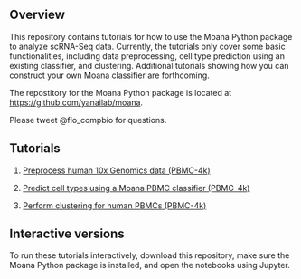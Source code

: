 ## Overview

This repository contains tutorials for how to use the Moana Python package to analyze scRNA-Seq data. Currently, the tutorials only cover some basic functionalities, including data preprocessing, cell type prediction using an existing classifier, and clustering. Additional tutorials showing how you can construct your own Moana classifier are forthcoming.

The repostitory for the Moana Python package is located at https://github.com/yanailab/moana.

Please tweet @flo_compbio for questions.

## Tutorials

1. [Preprocess human 10x Genomics data (PBMC-4k)](https://nbviewer.jupyter.org/github/flo-compbio/moana-tutorials/blob/master/01%20-%20Preprocess%20human%2010x%20Genomics%20data%20%28PBMC-4k%29.ipynb)

2. [Predict cell types using a Moana PBMC classifier (PBMC-4k)](https://nbviewer.jupyter.org/github/flo-compbio/moana-tutorials/blob/master/02%20-%20Predict%20cell%20types%20using%20a%20Moana%20PBMC%20classifier%20%28PBMC-4k%29.ipynb)

3. [Perform clustering for human PBMCs (PBMC-4k)](https://nbviewer.jupyter.org/github/flo-compbio/moana-tutorials/blob/master/03%20-%20Perform%20clustering%20for%20human%20PBMCs%20%28PBMC-4k%29.ipynb)

## Interactive versions

To run these tutorials interactively, download this repository, make sure the Moana Python package is installed, and open the notebooks using Jupyter.
